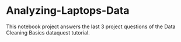 # Analyzing-Laptops-Data

This notebook project answers the last 3 project questions of the Data Cleaning Basics dataquest tutorial.  
